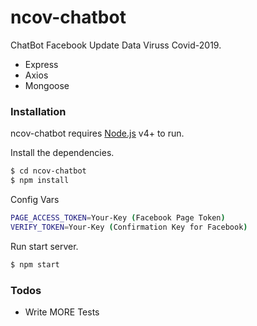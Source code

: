 # ncov-chatbot

ChatBot Facebook Update Data Viruss Covid-2019.

  - Express
  - Axios
  - Mongoose

### Installation

ncov-chatbot requires [Node.js](https://nodejs.org/) v4+ to run.

Install the dependencies.

```sh
$ cd ncov-chatbot
$ npm install
```
Config Vars
```sh
PAGE_ACCESS_TOKEN=Your-Key (Facebook Page Token)
VERIFY_TOKEN=Your-Key (Confirmation Key for Facebook)
```
Run start server.
```sh
$ npm start
```


### Todos

 - Write MORE Tests